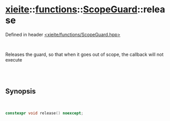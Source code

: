 # [xieite](../../xieite.md)::[functions](../../functions.md)::[ScopeGuard<Invocable>](../ScopeGuard.md)::release
Defined in header [<xieite/functions/ScopeGuard.hpp>](../../../include/xieite/functions/ScopeGuard.hpp)

<br/>

Releases the guard, so that when it goes out of scope, the callback will not execute

<br/><br/>

## Synopsis

<br/>

```cpp
constexpr void release() noexcept;
```
